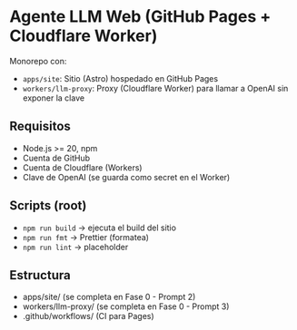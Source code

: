 # Agente LLM Web (GitHub Pages + Cloudflare Worker)

Monorepo con:
- `apps/site`: Sitio (Astro) hospedado en GitHub Pages
- `workers/llm-proxy`: Proxy (Cloudflare Worker) para llamar a OpenAI sin exponer la clave

## Requisitos
- Node.js >= 20, npm
- Cuenta de GitHub
- Cuenta de Cloudflare (Workers)
- Clave de OpenAI (se guarda como secret en el Worker)

## Scripts (root)
- `npm run build` → ejecuta el build del sitio
- `npm run fmt` → Prettier (formatea)
- `npm run lint` → placeholder

## Estructura
- apps/site/           (se completa en Fase 0 - Prompt 2)
- workers/llm-proxy/   (se completa en Fase 0 - Prompt 3)
- .github/workflows/   (CI para Pages)
